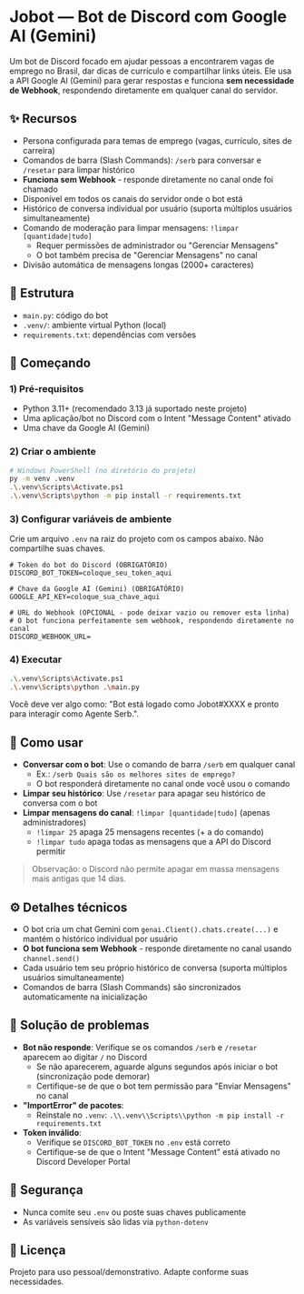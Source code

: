 # Jobot — Bot de Discord com Google AI (Gemini)

Um bot de Discord focado em ajudar pessoas a encontrarem vagas de emprego no Brasil, dar dicas de currículo e compartilhar links úteis. Ele usa a API Google AI (Gemini) para gerar respostas e funciona **sem necessidade de Webhook**, respondendo diretamente em qualquer canal do servidor.

## ✨ Recursos
- Persona configurada para temas de emprego (vagas, currículo, sites de carreira)
- Comandos de barra (Slash Commands): `/serb` para conversar e `/resetar` para limpar histórico
- **Funciona sem Webhook** - responde diretamente no canal onde foi chamado
- Disponível em todos os canais do servidor onde o bot está
- Histórico de conversa individual por usuário (suporta múltiplos usuários simultaneamente)
- Comando de moderação para limpar mensagens: `!limpar [quantidade|tudo]`
  - Requer permissões de administrador ou "Gerenciar Mensagens"
  - O bot também precisa de "Gerenciar Mensagens" no canal
- Divisão automática de mensagens longas (2000+ caracteres)

## 📁 Estrutura
- `main.py`: código do bot
- `.venv/`: ambiente virtual Python (local)
- `requirements.txt`: dependências com versões

## 🚀 Começando

### 1) Pré‑requisitos
- Python 3.11+ (recomendado 3.13 já suportado neste projeto)
- Uma aplicação/bot no Discord com o Intent "Message Content" ativado
- Uma chave da Google AI (Gemini)

### 2) Criar o ambiente
```bash
# Windows PowerShell (no diretório do projeto)
py -m venv .venv
.\.venv\Scripts\Activate.ps1
.\.venv\Scripts\python -m pip install -r requirements.txt
```

### 3) Configurar variáveis de ambiente
Crie um arquivo `.env` na raiz do projeto com os campos abaixo. Não compartilhe suas chaves.
```env
# Token do bot do Discord (OBRIGATÓRIO)
DISCORD_BOT_TOKEN=coloque_seu_token_aqui

# Chave da Google AI (Gemini) (OBRIGATÓRIO)
GOOGLE_API_KEY=coloque_sua_chave_aqui

# URL do Webhook (OPCIONAL - pode deixar vazio ou remover esta linha)
# O bot funciona perfeitamente sem webhook, respondendo diretamente no canal
DISCORD_WEBHOOK_URL=
```

### 4) Executar
```bash
.\.venv\Scripts\Activate.ps1
.\.venv\Scripts\python .\main.py
```
Você deve ver algo como: "Bot está logado como Jobot#XXXX e pronto para interagir como Agente Serb.".

## 💬 Como usar
- **Conversar com o bot**: Use o comando de barra `/serb` em qualquer canal
  - Ex.: `/serb Quais são os melhores sites de emprego?`
  - O bot responderá diretamente no canal onde você usou o comando
- **Limpar seu histórico**: Use `/resetar` para apagar seu histórico de conversa com o bot
- **Limpar mensagens do canal**: `!limpar [quantidade|tudo]` (apenas administradores)
  - `!limpar 25` apaga 25 mensagens recentes (+ a do comando)
  - `!limpar tudo` apaga todas as mensagens que a API do Discord permitir

> Observação: o Discord não permite apagar em massa mensagens mais antigas que 14 dias.

## ⚙️ Detalhes técnicos
- O bot cria um chat Gemini com `genai.Client().chats.create(...)` e mantém o histórico individual por usuário
- **O bot funciona sem Webhook** - responde diretamente no canal usando `channel.send()`
- Cada usuário tem seu próprio histórico de conversa (suporta múltiplos usuários simultaneamente)
- Comandos de barra (Slash Commands) são sincronizados automaticamente na inicialização

## 🧪 Solução de problemas
- **Bot não responde**: Verifique se os comandos `/serb` e `/resetar` aparecem ao digitar `/` no Discord
  - Se não aparecerem, aguarde alguns segundos após iniciar o bot (sincronização pode demorar)
  - Certifique-se de que o bot tem permissão para "Enviar Mensagens" no canal
- **"ImportError" de pacotes**:
  - Reinstale no `.venv`: `.\\.venv\\Scripts\\python -m pip install -r requirements.txt`
- **Token inválido**:
  - Verifique se `DISCORD_BOT_TOKEN` no `.env` está correto
  - Certifique-se de que o Intent "Message Content" está ativado no Discord Developer Portal

## 🔐 Segurança
- Nunca comite seu `.env` ou poste suas chaves publicamente
- As variáveis sensíveis são lidas via `python-dotenv`

## 📜 Licença
Projeto para uso pessoal/demonstrativo. Adapte conforme suas necessidades.
